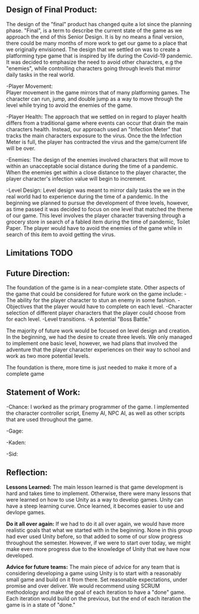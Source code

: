 Design of Final Product:
---------------------------------
The design of the "final" product has changed quite a lot since the planning phase. "Final", is a term to describe
the current state of the game as we approach the end of this Senior Design. It is by no means a final version, there could
be many months of more work to get our game to a place that we originally envisioned. The design that we settled on 
was to create a platforming type game that is inspired by life during the Covid-19 pandemic. It was decided to emphasize the need
to avoid other characters, e.g the "enemies", while controlling characters going through levels that mirror daily tasks in the 
real world.

-Player Movement:	
	Player movement in the game mirrors that of many platforming games. The character can run, jump, and 
double jump as a way to move through the level while trying to avoid the enemies of the game.

-Player Health:
	The approach that we settled on in regard to player health differs from a traditional game
where events can occur that drain the main characters health. Instead, our approach used an "Infection Meter" 
that tracks the main characters exposure to the virus. Once the the Infection Meter is full, the player has contracted
the virus and the game/current life will be over.

-Enemies:
	The design of the enemies involved characters that will move to within an unacceptable social distance
during the time of a pandemic. When the enemies get within a close distance to the player character, the player character's
infection value will begin to increment.

-Level Design:
	Level design was meant to mirror daily tasks the we in the real world had to experience during the time of a pandemic.
In the beginning we planned to pursue the development of three levels, however, as time passed it was decided to focus on one
level that matched the theme of our game.  This level involves the player character traversing through a grocery store in search
of a fabled item during the time of pandemic, Toilet Paper. The player would have to avoid the enemies of the game while in 
search of this item to avoid getting the virus.

Limitations TODO
-------------------

Future Direction:
-------------------
The foundation of the game is in a near-complete state. Other aspects of the game that could be considered
for future work on the game include:
-The ability for the player character to stun an enemy in some fashion.
-Objectives that the player would have to complete on each level. 
-Character selection of different player characters that the player could choose from for each level.
-Level transitions.
-A potential "Boss Battle."

The majority of future work would be focused on level design and creation. In the beginning, we had the desire to create
three levels. We only managed to implement one basic level, however, we had plans that involved the adventure 
that the player character experiences on their way to school and work as two more potential levels.

The foundation is there, more time is just needed to make it more of a complete game	
	 
Statement of Work:
---------------------
-Chance:
	I worked as the primary programmer of the game. I implemented the character controller script, 
Enemy AI, NPC AI, as well as other scripts that are used throughout the game.

-Gage:

-Kaden:

-Sid:


Reflection:
--------------
**Lessons Learned:**
	The main lesson learned is that game development is hard and takes time to implement. Otherwise, 
there were many lessons that were learned on how to use Unity as a way to develop games. Unity 
can have a steep learning curve. Once learned, it becomes easier to use and devlope games.

**Do it all over again:**
	If we had to do it all over again, we would have more realistic goals that what we started with in the beginning.
None in this group had ever used Unity before, so that added to some of our slow progress throughout the semester.
However, if we were to start over today, we might make even more progress due to the knowledge of Unity 
that we have now developed. 

**Advice for future teams:**
	The main piece of advice for any team that is considering developing a game using Unity is to start 
with a reasonably small game and build on it from there. Set reasonable expectations, under
promise and over deliver.  We would recommend using SCRUM methodology and make the goal
of each iteration to have a "done" game.  Each iteration would build on the previous, but the end of each iteration
the game is in a state of "done."

